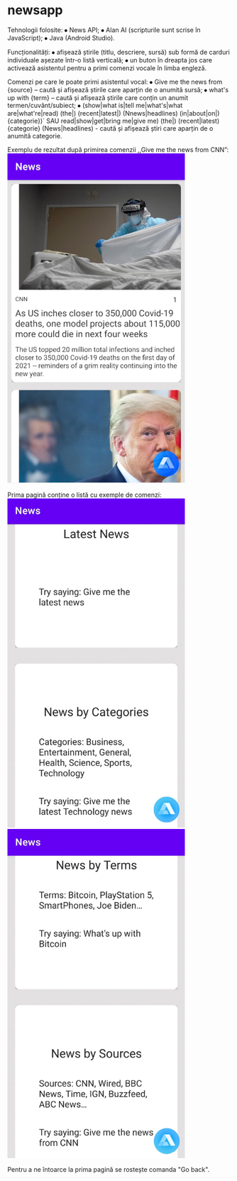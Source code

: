 # newsapp
Tehnologii folosite:
⦁	News API;
⦁	Alan AI (scripturile sunt scrise în JavaScript);
⦁	Java (Android Studio).

Funcționalități:
⦁	afișează știrile (titlu, descriere, sursă) sub formă de carduri individuale așezate într-o listă verticală;
⦁	un buton în dreapta jos care activează asistentul pentru a primi comenzi vocale în limba engleză.

Comenzi pe care le poate primi asistentul vocal:
⦁	Give me the news from {source} – caută și afișează știrile care aparțin de o anumită sursă;
⦁	what's up with {term} – caută și afișează știrile care conțin un anumit termen/cuvânt/subiect;
⦁	(show|what is|tell me|what's|what are|what're|read) (the|) (recent|latest|)  (Nnews|headlines) (in|about|on|) {categorie})` SAU  read|show|get|bring me|give me) (the|) (recent|latest)  {categorie} (News|headlines)  -  caută și afișează știri care aparțin de o anumită categorie.

Exemplu de rezultat după primirea comenzii ,,Give me the news from CNN”:
<img src="https://github.com/florinmarut/newsapp/blob/main/img1.png" width="400">


Prima pagină conține o listă cu exemple de comenzi:
<img src="https://github.com/florinmarut/newsapp/blob/main/img2.png" width="400">
<img src="https://github.com/florinmarut/newsapp/blob/main/img3.png" width="400">
 

 

Pentru a ne întoarce la prima pagină se rostește comanda "Go back".
